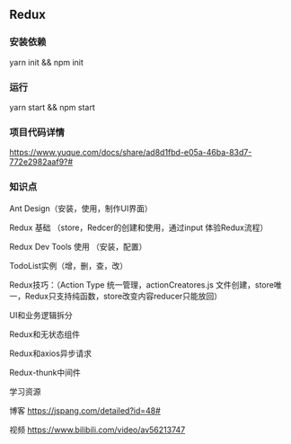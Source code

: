 ## Redux



### 安装依赖

yarn init && npm init

### 运行

yarn start && npm start



### 项目代码详情

https://www.yuque.com/docs/share/ad8d1fbd-e05a-46ba-83d7-772e2982aaf9?#



### 知识点

Ant Design（安装，使用，制作UI界面）

Redux 基础 （store，Redcer的创建和使用，通过input 体验Redux流程）

Redux Dev Tools 使用 （安装，配置）

TodoList实例（增，删，查，改）

Redux技巧：（Action Type 统一管理，actionCreatores.js 文件创建，store唯一，Redux只支持纯函数，store改变内容reducer只能放回）



UI和业务逻辑拆分

Redux和无状态组件

Redux和axios异步请求 

Redux-thunk中间件



学习资源

博客 <https://jspang.com/detailed?id=48#>

视频  <https://www.bilibili.com/video/av56213747>

